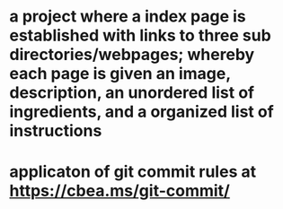 # a project where a index page is established with links to three sub directories/webpages; whereby each page is given an image, description, an unordered list of ingredients, and a organized list of instructions
# applicaton of git commit rules at https://cbea.ms/git-commit/